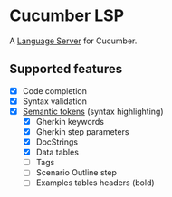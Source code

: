 # Cucumber LSP

A [Language Server](https://langserver.org/) for Cucumber.

## Supported features

- [x] Code completion
- [x] Syntax validation
- [x] [Semantic tokens](https://microsoft.github.io/language-server-protocol/specifications/specification-3-17/#textDocument_semanticTokens) (syntax highlighting)
  - [x] Gherkin keywords
  - [x] Gherkin step parameters
  - [x] DocStrings
  - [x] Data tables
  - [ ] Tags
  - [ ] Scenario Outline step <placeholders>
  - [ ] Examples tables headers (bold)
